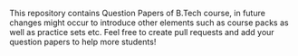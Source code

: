 This repository contains Question Papers of B.Tech course, in future changes might occur to introduce other elements such as course packs as well as practice sets etc.
Feel free to create pull requests and add your question papers to help more students!
